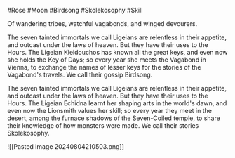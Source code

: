 #Rose #Moon #Birdsong #Skolekosophy #Skill 

Of wandering tribes, watchful vagabonds, and winged devourers.

The seven tainted immortals we call Ligeians are relentless in their appetite, and outcast under the laws of heaven. But they have their uses to the Hours. The Ligeian Kleidouchos has known all the great keys, and even now she holds the Key of Days; so every year she meets the Vagabond in Vienna, to exchange the names of lesser keys for the stories of the Vagabond's travels. We call their gossip Birdsong.

The seven tainted immortals we call Ligeians are relentless in their appetite, and outcast under the laws of heaven. But they have their uses to the Hours. The Ligeian Echidna learnt her shaping arts in the world's dawn, and even now the Lionsmith values her skill; so every year they meet in the desert, among the furnace shadows of the Seven-Coiled temple, to share their knowledge of how monsters were made. We call their stories Skolekosophy.

![[Pasted image 20240804210503.png]]